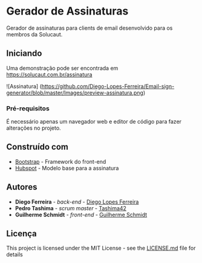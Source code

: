 # Gerador de Assinaturas 

Gerador de assinaturas para clients de email desenvolvido para os membros da Solucaut.

## Iniciando 

Uma demonstração pode ser encontrada em https://solucaut.com.br/assinatura 

![Assinatura] 
(https://github.com/Diego-Lopes-Ferreira/Email-sign-generator/blob/master/Images/preview-assinatura.png)

### Pré-requisitos

É necessário apenas um navegador web e editor de código para fazer alterações no projeto.

## Construído com

* [Bootstrap](https://getbootstrap.com/) - Framework do front-end
* [Hubspot](https://www.hubspot.com/email-signature-generator) - Modelo base para a assinatura

## Autores

* **Diego Ferreira** - *back-end* - [Diego Lopes Ferreira](https://github.com/Diego-Lopes-Ferreira)
* **Pedro Tashima** - *scrum master* - [Tashima42](https://github.com/Tashima42)
* **Guilherme Schmidt** - *front-end* - [Guilherme Schmidt](https://github.com/Diego-Lopes-Ferreira)

##  Licença

This project is licensed under the MIT License - see the [LICENSE.md](LICENSE.md) file for details